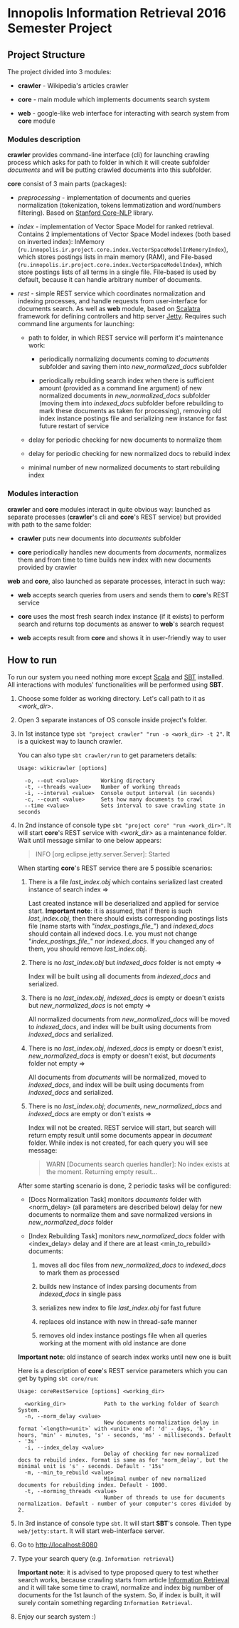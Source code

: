 # Innopolis Information Retrieval 2016 Semester Project

## Project Structure
The project divided into 3 modules:

- **crawler** - Wikipedia's articles crawler

- **core** - main module which implements documents search system

- **web** - google-like web interface for interacting with search system from **core** module

### Modules description

**crawler** provides command-line interface (cli) for launching crawling process
which asks for path to folder in which it will create subfolder _documents_ and will be putting 
crawled documents into this subfolder. 

**core** consist of 3 main parts (packages):

- _preprocessing_ - implementation of documents and queries normalization 
(tokenization, tokens lemmatization and word/numbers filtering). 
Based on [Stanford Core-NLP](http://stanfordnlp.github.io/CoreNLP/) library.

- _index_ - implementation of Vector Space Model for ranked retrieval. 
Contains 2 implementations of Vector Space Model indexes (both based on inverted index): 
InMemory (`ru.innopolis.ir.project.core.index.VectorSpaceModelInMemoryIndex`), 
which stores postings lists in main memory (RAM), 
and File-based (`ru.innopolis.ir.project.core.index.VectorSpaceModelIndex`), 
which store postings lists of all terms in a single file. 
File-based is used by default, because it can handle arbitrary number of documents. 

- _rest_ - simple REST service which coordinates normalization and indexing processes, 
and handle requests from user-interface for documents search. 
As well as **web** module, based on [Scalatra](http://www.scalatra.org/) 
framework for defining controllers and http server [Jetty](http://www.eclipse.org/jetty/). 
Requires such command line arguments for launching:
	- path to folder, in which REST service will perform it's maintenance work:
	 
	  - periodically normalizing documents coming to _documents_ subfolder 
	  and saving them into *new_normalized_docs* subfolder
	
      - periodically rebuilding search index when there is sufficient amount 
      (provided as a command line argument) of new normalized documents 
      in *new_normalized_docs* subfolder (moving them into *indexed_docs* subfolder 
      before rebuilding to mark these documents as taken for processing), 
      removing old index instance postings file and serializing new instance 
      for fast future restart of service   
      
   - delay for periodic checking for new documents to normalize them
   
   - delay for periodic checking for new normalized docs to rebuild index
   
   - minimal number of new normalized documents to start rebuilding index

### Modules interaction

**crawler** and **core** modules interact in quite obvious way: 
launched as separate processes (**crawler**'s cli and **core**'s REST service)
but provided with path to the same folder:

- **crawler** puts new documents into _documents_ subfolder  

- **core** periodically handles new documents from _documents_, normalizes them and 
from time to time builds new index with new documents provided by crawler

**web** and **core**, also launched as separate processes, interact in such way:

- **web** accepts search queries from users and sends them to **core**'s REST service 

- **core** uses the most fresh search index instance (if it exists) to perform search 
and returns top documents as answer to **web**'s search request

- **web** accepts result from **core** and shows it in user-friendly way to user

## How to run
To run our system you need nothing more except [Scala](https://www.scala-lang.org/) and 
[SBT](http://www.scala-sbt.org/) installed. All interactions with modules' functionalities will 
be performed using **SBT**.
 
1. Choose some folder as working directory. Let's call path to it as *\<work_dir\>*.

2. Open 3 separate instances of OS console inside project's folder.

3. In 1st instance type `sbt "project crawler" "run -o <work_dir> -t 2"`. It is a quickest way to launch crawler.

   You can also type `sbt crawler/run` to get parameters details:
	```text
	Usage: wikicrawler [options]
    
      -o, --out <value>       Working directory
      -t, --threads <value>   Number of working threads
      -i, --interval <value>  Console output interval (in seconds)
      -c, --count <value>     Sets how many documents to crawl
      --time <value>          Sets interval to save crawling state in seconds
	```

4. In 2nd instance of console type `sbt "project core" "run <work_dir>"`. 
It will start **core**'s REST service with *\<work\_dir\>* as a maintenance folder. 
Wait until message similar to one below appears:

	> INFO  [org.eclipse.jetty.server.Server]: Started 

	When starting **core**'s REST service there are 5 possible scenarios:
	
	1. There is a file *last_index.obj* which contains serialized last created instance of search index =\>
	
		Last created instance will be deserialized and applied for service start. 
		 **Important note**: it is assumed, that if there is such *last_index.obj*, 
		 then there should exists corresponding postings lists file 
		 (name starts with "*index_postings_file_*") and *indexed_docs* 
		 should contain all indexed docs. I.e. you must not change 
         "*index_postings_file_*" nor *indexed_docs*. If you changed any of them, 
	     you should remove *last_index.obj*.
	   
	2. There is no *last_index.obj* but *indexed_docs* folder is not empty =\>
	
		Index will be built using all documents from *indexed_docs* and serialized.
		 
	3. There is no *last_index.obj*, *indexed_docs* is empty or doesn't exists but 
	*new_normalized_docs* is not empty =\>
	
		All normalized documents from *new_normalized_docs* will be moved to *indexed_docs*, 
		and index will be built using documents from *indexed_docs* and serialized.
		
	4. There is no *last_index.obj*, *indexed_docs* is empty or doesn't exist, 
	*new_normalized_docs* is empty or doesn't exist, but *documents* folder not empty =\>
	
		All documents from *documents* will be normalized, moved to *indexed_docs*, 
		and index will be built using documents from *indexed_docs* and serialized.
		
	5. There is no *last_index.obj*; *documents*, *new_normalized_docs* and *indexed_docs* 
	are empty or don't exists =\> 
	    
	    Index will not be created. REST service will start, but search will return empty result 
	    until some documents appear in *document* folder. While index is not created, 
	    for each query you will see message:
	    
	    > WARN  [Documents search queries handler]: No index exists at the moment. Returning empty result...
	    
	After some starting scenario is done, 2 periodic tasks will be configured:
    
    - [Docs Normalization Task] monitors *documents* folder with \<norm_delay\> (all parameters are described below) delay 
     for new documents to normalize them and save normalized versions in *new_normalized_docs* folder
     
    - [Index Rebuilding Task] monitors *new_normalized_docs* folder with \<index_delay\> delay and 
    if there are at least \<min_to_rebuild\> documents: 
    
      1. moves all doc files from *new_normalized_docs* to *indexed_docs* to mark them as processed
      
      2. builds new instance of index parsing documents from *indexed_docs* in single pass
        
      3. serializes new index to file *last_index.obj* for fast future
      
      4. replaces old instance with new in thread-safe manner
       
      5. removes old index instance postings file when all queries working at the moment 
      with old instance are done
      
    **Important note**: old instance of search index works until new one is built
	    
	Here is a description of **core**'s REST service parameters which you can get by typing 
	`sbt core/run`:
	
	```text
	Usage: coreRestService [options] <working_dir>
    
      <working_dir>            Path to the working folder of Search System. 
      -n, --norm_delay <value>
                               New documents normalization delay in format `<length><unit>` with <unit> one of: 'd' - days, 'h' - hours, 'min' - minutes, 's' - seconds, 'ms' - milliseconds. Default - '3s'
      -i, --index_delay <value>
                               Delay of checking for new normalized docs to rebuild index. Format is same as for 'norm_delay', but the minimal unit is 's' - seconds. Default - '15s'
      -m, --min_to_rebuild <value>
                               Minimal number of new normalized documents for rebuilding index. Default - 1000.
      -t, --norming_threads <value>
                               Number of threads to use for documents normalization. Default - number of your computer's cores divided by 2.
	```
	    
5. In 3rd instance of console type `sbt`. It will start **SBT**'s console. 
Then type `web/jetty:start`. It will start web-interface server. 

6. Go to [http://localhost:8080](http://localhost:8080)

7. Type your search query (e.g. `Information retrieval`)

	**Important note**: it is advised to type proposed query to test whether search works, 
	because crawling starts from article [Information Retrieval](https://en.wikipedia.org/wiki/Information_retrieval) 
	and it will take some time to crawl, normalize and index big number of documents
	for the 1st launch of the system. So, if index is built, it will surely contain something 
	regarding `Information Retrieval`.

8. Enjoy our search system :\)
